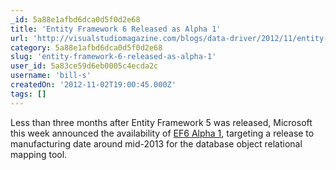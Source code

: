 ```yaml
---
_id: 5a88e1afbd6dca0d5f0d2e68
title: 'Entity Framework 6 Released as Alpha 1'
url: 'http://visualstudiomagazine.com/blogs/data-driver/2012/11/entity-framework-6-alpha-1-announced.aspx'
category: 5a88e1afbd6dca0d5f0d2e68
slug: 'entity-framework-6-released-as-alpha-1'
user_id: 5a83ce59d6eb0005c4ecda2c
username: 'bill-s'
createdOn: '2012-11-02T19:00:45.000Z'
tags: []
---
```


Less than three months after Entity Framework 5 was released, Microsoft this week announced the availability of <a href="http://blogs.msdn.com/b/adonet/archive/2012/10/30/ef6-alpha-1-available-on-nuget.aspx" target="_blank">EF6 Alpha 1</a>, targeting a release to manufacturing date around mid-2013 for the database object relational mapping tool.
